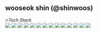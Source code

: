 <!-- heading -->

<!-- body -->

## wooseok shin (@shinwoos)

🔥*Tech Stack*  
<img src="https://img.shields.io/badge/maven-C71A36?style=for-the-badge&logo=ApacheMaven&logoColor=white">
<img src="https://img.shields.io/badge/git-F05032?style=for-the-badge&logo=Git&logoColor=white">
<img src="https://img.shields.io/badge/HTML5-E34F26?style=for-the-badge&logo=html5&logoColor=white">
<img src="https://img.shields.io/badge/JavaScript-F7DF1E?style=for-the-badge&logo=javascript&logoColor=black">
<img src="https://img.shields.io/badge/Spring-6DB33F?style=for-the-badge&logo=Spring&logoColor=white">
<img src="https://img.shields.io/badge/Spring Boot-6DB33F?style=for-the-badge&logo=SpringBoot&logoColor=white">
<img src="https://img.shields.io/badge/React-61DAFB?style=for-the-badge&logo=react&logoColor=black">
<img src="https://img.shields.io/badge/CSS-1572B6?style=for-the-badge&logo=css3&logoColor=white">
<img src="https://img.shields.io/badge/python-3776AB?style=for-the-badge&logo=python&logoColor=white">
<img src="https://img.shields.io/badge/jQuery-0769AD?style=for-the-badge&logo=jQuery&logoColor=white">
<img src="https://img.shields.io/badge/java-007396?style=for-the-badge&logo=java&logoColor=white">
<img src="https://img.shields.io/badge/mysql-4479A1?style=for-the-badge&logo=mysql&logoColor=white">
<img src="https://img.shields.io/badge/centOS-262577?style=for-the-badge&logo=CentOS&logoColor=white">
<img src="https://img.shields.io/badge/json-000000?style=for-the-badge&logo=json&logoColor=white">


<!--💻*front-end developer*
lang icon https://simpleicons.org/?q=flask
 badge 
<img src="https://img.shields.io/badge/NODE.js-339933?style=for-the-badge&logo=node.js&logoColor=white"> 
<img src="https://img.shields.io/badge/nestjs-E0234E?style=for-the-badge&logo=nestjs&logoColor=white">
<img src="https://img.shields.io/badge/graphQL-E10098?style=for-the-badge&logo=graphql&logoColor=white">
<img src="https://img.shields.io/badge/REACT-61DAFB?style=for-the-badge&logo=react&logoColor=black">
<img src="https://img.shields.io/badge/DOCKER-2496ED?style=for-the-badge&logo=docker&logoColor=white">
<img src="https://img.shields.io/badge/postgresql-4169E1?style=for-the-badge&logo=postgresql&logoColor=white">
<img src="https://img.shields.io/badge/typescript-3178C6?style=for-the-badge&logo=typescript&logoColor=white">
<img src="https://img.shields.io/badge/NEXT.js-000000?style=for-the-badge&logo=next.js&logoColor=white"> -->
